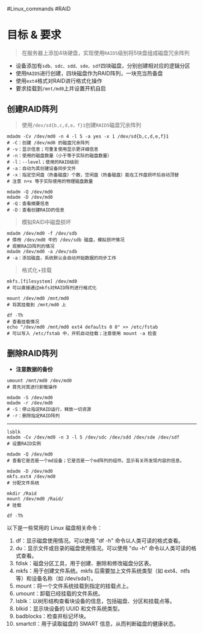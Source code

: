 #Linux_commands #RAID
# 目标 & 要求
> 在服务器上添加4块硬盘，实现使用`RAID5`级别将5块盘组成磁盘冗余阵列

- 设备添加有`sdb、sdc、sdd、sde、sdf`四块磁盘，分别创建相对应的逻辑分区
- 使用`RAID5`进行创建，四块磁盘作为RAID阵列，一块充当热备盘
- 使用`ext4`格式对RAID进行格式化操作
- 要求挂载到`/mnt/md0`上并设置开机自启


## 创建RAID阵列

> 使用`/dev/sd{b,c,d,e，f}1`创建`RAID5`磁盘冗余阵列
```shell
mdadm -Cv /dev/md0 -n 4 -l 5 -a yes -x 1 /dev/sd{b,c,d,e,f}1
# -C：创建 /dev/md0 的磁盘冗余阵列
# -v：显示信息；可重复使用显示更详细信息
# -n：使用的磁盘数量（小于等于实际的磁盘数量）
# -l：--level；使用的RAID级别
# -a：自动为其创建设备同步文件
# -x：指定空闲盘（热备磁盘）个数，空闲盘（热备磁盘）能在工作盘损坏后自动顶替
# 注意 n+x 等于实际使用的物理磁盘数量

mdadm -Q /dev/md0 
mdadm -D /dev/md0 
# -Q：查看摘要信息
# -D：查看创建RAID的信息
```
> 模拟RAID中磁盘损坏
```shell
mdadm /dev/md0 -f /dev/sdb
# 停用 /dev/md0 中的 /dev/sdb 磁盘，模拟损坏情况
# 观察RAID阵列的情况
mdadm /dev/md0 -a /dev/sdb
# -a：添加磁盘，系统默认会自动开始数据的同步工作
```
> 格式化+挂载
```shell
mkfs.[filesystem] /dev/md0
# 可以直接通过mkfs对RAID阵列进行格式化

mount /dev/md0 /mnt/md0
# 将其挂载到 /mnt/md0 上

df -Th
# 查看挂载情况
echo "/dev/md0 /mnt/md0 ext4 defaults 0 0" >> /etc/fstab
# 可以写入 /etc/fstab 中，开机自动挂载；注意使用 mount -a 检查
```

## 删除RAID阵列
- **注意数据的备份**
```shell
umount /mnt/md0 /dev/md0
# 首先对其进行卸载操作

mdadm -S /dev/md0
mdadm -r /dev/md0
# -S：停止指定RAID运行，释放一切资源
# -r：删除指定RAID阵列
```






-----------------------


```shell
lsblk
mdadm -Cv /dev/md0 -n 3 -l 5 /dev/sdc /dev/sdd /dev/sde /dev/sdf  
# 设置RAID实例

mdadm -Q /dev/md0 
# 查看它是否是一个md设备；它是否是一个md阵列的组件。显示有关所发现内容的信息。

mdadm -D /dev/md0
mkfs.ext4 /dev/md0 
# 分配文件系统

mkdir /Raid
mount /dev/md0 /Raid/ 
# 挂载

df -Th
```



以下是一些常用的 Linux 磁盘相关命令：

1. df：显示磁盘使用情况。可以使用 "df -h" 命令以人类可读的格式查看。
2.  du：显示文件或目录的磁盘使用情况。可以使用 "du -h" 命令以人类可读的格式查看。
3.  fdisk：磁盘分区工具，用于创建、删除和修改磁盘分区表。
4.  mkfs：用于创建文件系统。mkfs 后需要加上文件系统类型（如 ext4、ntfs 等）和设备名称（如 /dev/sda1）。
5.  mount：将一个文件系统挂载到指定的挂载点上。
6.  umount：卸载已经挂载的文件系统。
7.  lsblk：以树形结构查看块设备的信息，包括磁盘、分区和挂载点等。
8.  blkid：显示块设备的 UUID 和文件系统类型。
9.  badblocks：检查并标记坏块。
10.  smartctl：用于读取磁盘的 SMART 信息，从而判断磁盘的健康状态。
